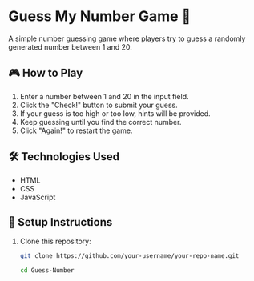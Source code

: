 # Guess My Number Game 🎯

A simple number guessing game where players try to guess a randomly generated number between 1 and 20.

## 🎮 How to Play
1. Enter a number between 1 and 20 in the input field.
2. Click the "Check!" button to submit your guess.
3. If your guess is too high or too low, hints will be provided.
4. Keep guessing until you find the correct number.
5. Click "Again!" to restart the game.

## 🛠️ Technologies Used
- HTML
- CSS
- JavaScript

## 🚀 Setup Instructions
1. Clone this repository:
   ```sh
   git clone https://github.com/your-username/your-repo-name.git

   cd Guess-Number
